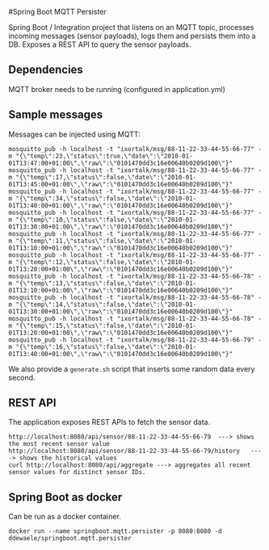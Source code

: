 #Spring Boot MQTT Persister

Spring Boot / Integration project that listens on an MQTT topic, processes incoming messages (sensor payloads), logs them and persists them into a DB.
Exposes a REST API to query the sensor payloads.

## Dependencies

MQTT broker needs to be running (configured in application.yml)

## Sample messages

Messages can be injected using MQTT: 

```
mosquitto_pub -h localhost -t "ixortalk/msg/88-11-22-33-44-55-66-77" -m "{\"temp\":23,\"status\":true,\"date\":\"2010-01-01T13:47:00+01:00\",\"raw\":\"0101470dd3c16e00640b0209d100\"}"
mosquitto_pub -h localhost -t "ixortalk/msg/88-11-22-33-44-55-66-77" -m "{\"temp\":17,\"status\":false,\"date\":\"2010-01-01T13:45:00+01:00\",\"raw\":\"0101470dd3c16e00640b0209d100\"}"
mosquitto_pub -h localhost -t "ixortalk/msg/88-11-22-33-44-55-66-77" -m "{\"temp\":34,\"status\":false,\"date\":\"2010-01-01T13:40:00+01:00\",\"raw\":\"0101470dd3c16e00640b0209d100\"}"
mosquitto_pub -h localhost -t "ixortalk/msg/88-11-22-33-44-55-66-77" -m "{\"temp\":10,\"status\":false,\"date\":\"2010-01-01T13:30:00+01:00\",\"raw\":\"0101470dd3c16e00640b0209d100\"}" 
mosquitto_pub -h localhost -t "ixortalk/msg/88-11-22-33-44-55-66-77" -m "{\"temp\":11,\"status\":false,\"date\":\"2010-01-01T13:10:00+01:00\",\"raw\":\"0101470dd3c16e00640b0209d100\"}" 
mosquitto_pub -h localhost -t "ixortalk/msg/88-11-22-33-44-55-66-77" -m "{\"temp\":12,\"status\":false,\"date\":\"2010-01-01T13:20:00+01:00\",\"raw\":\"0101470dd3c16e00640b0209d100\"}" 
mosquitto_pub -h localhost -t "ixortalk/msg/88-11-22-33-44-55-66-78" -m "{\"temp\":13,\"status\":false,\"date\":\"2010-01-01T13:10:00+01:00\",\"raw\":\"0101470dd3c16e00640b0209d100\"}" 
mosquitto_pub -h localhost -t "ixortalk/msg/88-11-22-33-44-55-66-78" -m "{\"temp\":14,\"status\":false,\"date\":\"2010-01-01T13:30:00+01:00\",\"raw\":\"0101470dd3c16e00640b0209d100\"}" 
mosquitto_pub -h localhost -t "ixortalk/msg/88-11-22-33-44-55-66-78" -m "{\"temp\":15,\"status\":false,\"date\":\"2010-01-01T13:20:00+01:00\",\"raw\":\"0101470dd3c16e00640b0209d100\"}" 
mosquitto_pub -h localhost -t "ixortalk/msg/88-11-22-33-44-55-66-79" -m "{\"temp\":16,\"status\":false,\"date\":\"2010-01-01T13:40:00+01:00\",\"raw\":\"0101470dd3c16e00640b0209d100\"}" 
```

We also provide a `generate.sh` script that inserts some random data every second.


## REST API

The application exposes REST APIs to fetch the sensor data. 

```
http://localhost:8080/api/sensor/88-11-22-33-44-55-66-79  ---> shows the most recent sensor value
http://localhost:8080/api/sensor/88-11-22-33-44-55-66-79/history   ----> shows the historical values
curl http://localhost:8080/api/aggregate ---> aggregates all recent sensor values for distinct sensor IDs.
```

## Spring Boot as docker

Can be run as a docker container.
```
docker run --name springboot.mqtt.persister -p 8080:8080 -d ddewaele/springboot.mqtt.persister
```
